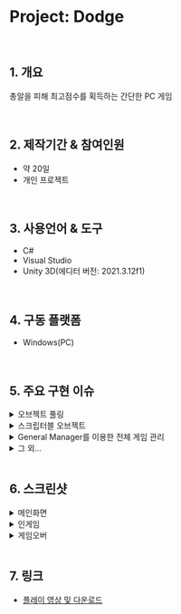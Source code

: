 # Project: Dodge

</br>

## 1. 개요
총알을 피해 최고점수를 획득하는 간단한 PC 게임

</br>

## 2. 제작기간 & 참여인원
- 약 20일
- 개인 프로젝트

</br>

## 3. 사용언어 & 도구
- C#
- Visual Studio
- Unity 3D(에디터 버전: 2021.3.12f1)

</br>

## 4. 구동 플랫폼
- Windows(PC)

</br>

## 5. 주요 구현 이슈
<details>
<summary>오브젝트 풀링</summary>
<div markdown="1">

- 총알 생성기로부터 발사되는 총알들을 재사용
- 벽이나 플레이어에 부딪혔을 때 발생하는 폭발 이펙트 재사용
- 맵 상에서 랜덤 출현하는 쉴드 아이템 재사용

</div>
</details>

<details>
<summary>스크립터블 오브젝트</summary>
<div markdown="1">

- 간편하게 총알 생성기의 공격 타입을 바꿀 수 있음

</div>
</details>

<details>
<summary>General Manager를 이용한 전체 게임 관리</summary>
<div markdown="1">

- DontDestroyOnLoad() 함수를 이용하여 플레이어의 점수 초기화 및 로드
- 난이도 설정 창과 연동하여 선택한 난이도 저장

</div>
</details>

<details>
<summary>그 외...</summary>
<div markdown="1">

- 스크립터블 오브젝트로 저장된 데이터를 로드하는 총알의 경우, 특정 총알만 강화하고 싶을 땐 어떻게 해야될까...

</div>
</details>

</br>

## 6. 스크린샷
<details>
<summary>메인화면</summary>
<div markdown="1">

![Dodge_Main1](https://user-images.githubusercontent.com/76508241/212594242-ed09df1d-4881-4529-8974-8e40e25641fb.png)
- 게임 시작, 세팅, 종료 버튼으로 구성

![Dodge_Main2](https://user-images.githubusercontent.com/76508241/212594416-6f129ff0-b642-4496-a796-7ad6288bc020.png)
- Dropdown으로 구성
- 난이도는 쉬움, 보통, 어려움으로 구성
- 난이도별 점수 차등 지급

</div>
</details>

<details>
<summary>인게임</summary>
<div markdown="1">

![Dodge_Ingame1](https://user-images.githubusercontent.com/76508241/212594410-7dfcafab-09c4-4a78-af65-82c796ffa312.png)
![Dodge_Ingame2](https://user-images.githubusercontent.com/76508241/212594413-0cf150ed-4edf-428a-89c2-ceeece5cba36.png)
![Dodge_Ingame3](https://user-images.githubusercontent.com/76508241/212594415-702bf1e2-a350-4e9f-a113-4aba46285e15.png)
- 빨간색 기둥 오브젝트는 BulletSpawner로써 총알 생성 및 발사
- 파란색 구슬 오브젝트는 쉴드로써 총알 1회 방어 할 수 있으며, 중첩 획득 가능.

</div>
</details>

<details>
<summary>게임오버</summary>
<div markdown="1">

![Dodge_End1](https://user-images.githubusercontent.com/76508241/212594419-b5c9a2a7-7374-451b-88ea-d5db146be037.png)
- R키 입력을 통해 재시작(메인화면으로 넘어감)
- PlayerPrefs를 통해 점수 저장 및 최고 기록 조회

</div>
</details>

</br>

## 7. 링크
- [플레이 영상 및 다운로드](https://drive.google.com/drive/folders/1BQRBXwcbqKP7jxQQLEF5ONfYi_rkeJyO)
